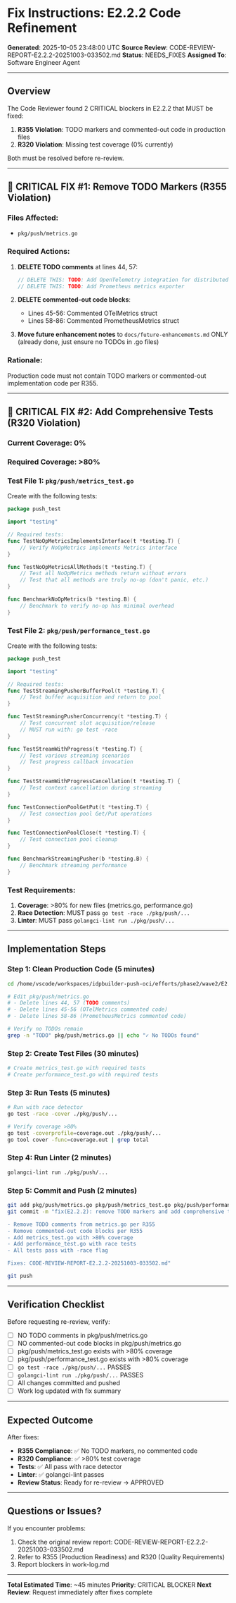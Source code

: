 # Fix Instructions: E2.2.2 Code Refinement

**Generated**: 2025-10-05 23:48:00 UTC
**Source Review**: CODE-REVIEW-REPORT-E2.2.2-20251003-033502.md
**Status**: NEEDS_FIXES
**Assigned To**: Software Engineer Agent

---

## Overview

The Code Reviewer found 2 CRITICAL blockers in E2.2.2 that MUST be fixed:

1. **R355 Violation**: TODO markers and commented-out code in production files
2. **R320 Violation**: Missing test coverage (0% currently)

Both must be resolved before re-review.

---

## 🔴 CRITICAL FIX #1: Remove TODO Markers (R355 Violation)

### Files Affected:
- `pkg/push/metrics.go`

### Required Actions:

1. **DELETE TODO comments** at lines 44, 57:
   ```go
   // DELETE THIS: TODO: Add OpenTelemetry integration for distributed tracing
   // DELETE THIS: TODO: Add Prometheus metrics exporter
   ```

2. **DELETE commented-out code blocks**:
   - Lines 45-56: Commented OTelMetrics struct
   - Lines 58-86: Commented PrometheusMetrics struct

3. **Move future enhancement notes** to `docs/future-enhancements.md` ONLY (already done, just ensure no TODOs in .go files)

### Rationale:
Production code must not contain TODO markers or commented-out implementation code per R355.

---

## 🔴 CRITICAL FIX #2: Add Comprehensive Tests (R320 Violation)

### Current Coverage: 0%
### Required Coverage: >80%

### Test File 1: `pkg/push/metrics_test.go`

Create with the following tests:

```go
package push_test

import "testing"

// Required tests:
func TestNoOpMetricsImplementsInterface(t *testing.T) {
    // Verify NoOpMetrics implements Metrics interface
}

func TestNoOpMetricsAllMethods(t *testing.T) {
    // Test all NoOpMetrics methods return without errors
    // Test that all methods are truly no-op (don't panic, etc.)
}

func BenchmarkNoOpMetrics(b *testing.B) {
    // Benchmark to verify no-op has minimal overhead
}
```

### Test File 2: `pkg/push/performance_test.go`

Create with the following tests:

```go
package push_test

import "testing"

// Required tests:
func TestStreamingPusherBufferPool(t *testing.T) {
    // Test buffer acquisition and return to pool
}

func TestStreamingPusherConcurrency(t *testing.T) {
    // Test concurrent slot acquisition/release
    // MUST run with: go test -race
}

func TestStreamWithProgress(t *testing.T) {
    // Test various streaming scenarios
    // Test progress callback invocation
}

func TestStreamWithProgressCancellation(t *testing.T) {
    // Test context cancellation during streaming
}

func TestConnectionPoolGetPut(t *testing.T) {
    // Test connection pool Get/Put operations
}

func TestConnectionPoolClose(t *testing.T) {
    // Test connection pool cleanup
}

func BenchmarkStreamingPusher(b *testing.B) {
    // Benchmark streaming performance
}
```

### Test Requirements:
1. **Coverage**: >80% for new files (metrics.go, performance.go)
2. **Race Detection**: MUST pass `go test -race ./pkg/push/...`
3. **Linter**: MUST pass `golangci-lint run ./pkg/push/...`

---

## Implementation Steps

### Step 1: Clean Production Code (5 minutes)
```bash
cd /home/vscode/workspaces/idpbuilder-push-oci/efforts/phase2/wave2/E2.2.2-code-refinement

# Edit pkg/push/metrics.go
# - Delete lines 44, 57 (TODO comments)
# - Delete lines 45-56 (OTelMetrics commented code)
# - Delete lines 58-86 (PrometheusMetrics commented code)

# Verify no TODOs remain
grep -n "TODO" pkg/push/metrics.go || echo "✓ No TODOs found"
```

### Step 2: Create Test Files (30 minutes)
```bash
# Create metrics_test.go with required tests
# Create performance_test.go with required tests
```

### Step 3: Run Tests (5 minutes)
```bash
# Run with race detector
go test -race -cover ./pkg/push/...

# Verify coverage >80%
go test -coverprofile=coverage.out ./pkg/push/...
go tool cover -func=coverage.out | grep total
```

### Step 4: Run Linter (2 minutes)
```bash
golangci-lint run ./pkg/push/...
```

### Step 5: Commit and Push (2 minutes)
```bash
git add pkg/push/metrics.go pkg/push/metrics_test.go pkg/push/performance_test.go
git commit -m "fix(E2.2.2): remove TODO markers and add comprehensive tests

- Remove TODO comments from metrics.go per R355
- Remove commented-out code blocks per R355
- Add metrics_test.go with >80% coverage
- Add performance_test.go with race tests
- All tests pass with -race flag

Fixes: CODE-REVIEW-REPORT-E2.2.2-20251003-033502.md"

git push
```

---

## Verification Checklist

Before requesting re-review, verify:

- [ ] NO TODO comments in pkg/push/metrics.go
- [ ] NO commented-out code blocks in pkg/push/metrics.go
- [ ] pkg/push/metrics_test.go exists with >80% coverage
- [ ] pkg/push/performance_test.go exists with >80% coverage
- [ ] `go test -race ./pkg/push/...` PASSES
- [ ] `golangci-lint run ./pkg/push/...` PASSES
- [ ] All changes committed and pushed
- [ ] Work log updated with fix summary

---

## Expected Outcome

After fixes:
- **R355 Compliance**: ✅ No TODO markers, no commented code
- **R320 Compliance**: ✅ >80% test coverage
- **Tests**: ✅ All pass with race detector
- **Linter**: ✅ golangci-lint passes
- **Review Status**: Ready for re-review → APPROVED

---

## Questions or Issues?

If you encounter problems:
1. Check the original review report: CODE-REVIEW-REPORT-E2.2.2-20251003-033502.md
2. Refer to R355 (Production Readiness) and R320 (Quality Requirements)
3. Report blockers in work-log.md

---

**Total Estimated Time**: ~45 minutes
**Priority**: CRITICAL BLOCKER
**Next Review**: Request immediately after fixes complete
